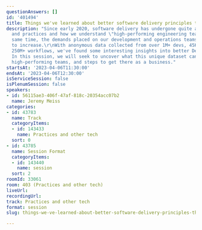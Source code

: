 ```yaml
---
questionAnswers: []
id: '401494'
title: Things we've learned about better software delivery principles through a pandemic
description: "Since early 2020, software delivery has undergone quite a shift in process
  and practices and how we understand \"high-performing engineering teams.\" At the
  same time, the demands placed on our development and operations teams have continued
  to increase.\r\nWith anonymous data collected from over 1M+ devs, 45K+ orgs, and
  250M+ workflows, we've found some interesting insights into better DevOps practices.
  In this session, we will seek to uncover what this unique dataset can tell us about
  high-performing teams, and steps to get there as a business."
startsAt: '2023-04-06T11:30:00'
endsAt: '2023-04-06T12:30:00'
isServiceSession: false
isPlenumSession: false
speakers:
- id: 56115ae3-406f-47af-818c-20354acc07b2
  name: Jeremy Meiss
categories:
- id: 43783
  name: Track
  categoryItems:
  - id: 143433
    name: Practices and other tech
  sort: 0
- id: 43785
  name: Session Format
  categoryItems:
  - id: 143440
    name: session
  sort: 2
roomId: 33061
room: 403 (Practices and other tech)
liveUrl: 
recordingUrl: 
track: Practices and other tech
format: session
slug: things-we-ve-learned-about-better-software-delivery-principles-through-a-pandemic

---
```

